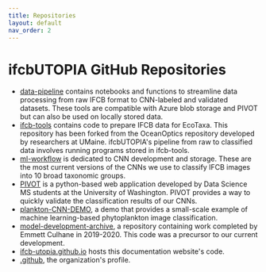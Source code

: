```yaml
---
title: Repositories
layout: default
nav_order: 2
---
```


# ifcbUTOPIA GitHub Repositories

- [data-pipeline](https://github.com/ifcb-utopia/data_pipeline) contains notebooks and functions to streamline data processing from raw IFCB format to CNN-labeled and validated datasets. These tools are compatible with Azure blob storage and PIVOT but can also be used on locally stored data.  
- [ifcb-tools](https://github.com/ifcb-utopia/ifcb-tools) contains code to prepare IFCB data for EcoTaxa. This repository has been forked from the OceanOptics repository developed by researchers at UMaine. ifcbUTOPIA's pipeline from raw to classified data involves running programs stored in ifcb-tools.
- [ml-workflow](https://github.com/ifcb-utopia/ml-workflow) is dedicated to CNN development and storage. These are the most current versions of the CNNs we use to classify IFCB images into 10 broad taxonomic groups.
- [PIVOT](https://github.com/chandlerault/PIVOT) is a python-based web application developed by Data Science MS students at the University of Washington. PIVOT provides a way to quickly validate the classification results of our CNNs.    
- [plankton-CNN-DEMO](https://github.com/ifcb-utopia/plankton-CNN-DEMO), a demo that provides a small-scale example of machine learning-based phytoplankton image classification.
- [model-development-archive](https://github.com/ifcb-utopia/model-development-archive), a repository containing work completed by Emmett Culhane in 2019-2020. This code was a precursor to our current development. 
- [ifcb-utopia.github.io](https://github.com/ifcb-utopia/ifcb-utopia.github.io) hosts this documentation website's code. 
- [.github](https://github.com/ifcb-utopia/.github), the organization's profile.
